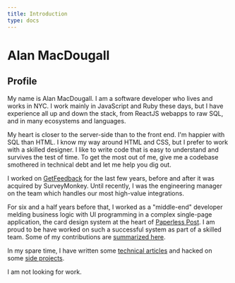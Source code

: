 ```yaml
---
title: Introduction
type: docs
---
```


# Alan MacDougall

## Profile

My name is Alan MacDougall. I am a software developer who lives and works in
NYC. I work mainly in JavaScript and Ruby these days, but I have experience all
up and down the stack, from ReactJS webapps to raw SQL, and in many ecosystems
and languages.

My heart is closer to the server-side than to the front end. I'm happier with
SQL than HTML. I know my way around HTML and CSS, but I prefer to work with a
skilled designer. I like to write code that is easy to understand and survives
the test of time. To get the most out of me, give me a codebase smothered in
technical debt and let me help you dig out.

I worked on [GetFeedback](https://www.getfeedback.com) for the last few years,
before and after it was acquired by SurveyMonkey. Until recently, I was the
engineering manager on the team which handles our most high-value integrations.

For six and a half years before that, I worked as a "middle-end" developer
melding business logic with UI programming in a complex single-page application,
the card design system at the heart of [Paperless
Post](https://www.paperlesspost.com). I am proud to be have worked on such a
successful system as part of a skilled team. Some of my contributions are
[summarized here](/professional-work/).

In my spare time, I have written some [technical articles](/technical-writing/)
and hacked on some [side projects](/side-projects/).

I am not looking for work.
